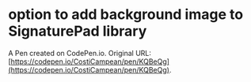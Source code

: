 # option to add background image to SignaturePad library

A Pen created on CodePen.io. Original URL: [https://codepen.io/CostiCampean/pen/KQBeQg](https://codepen.io/CostiCampean/pen/KQBeQg).

